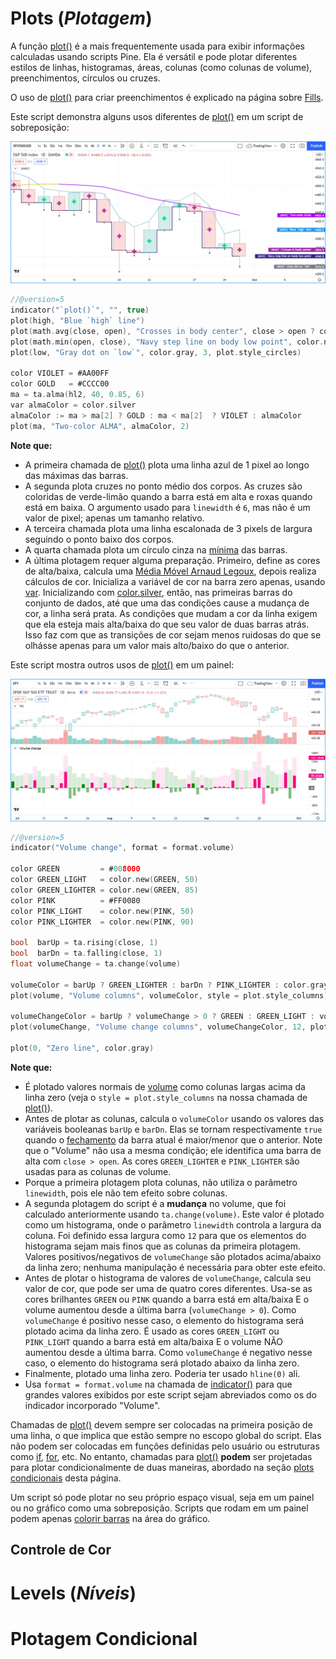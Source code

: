 
# Plots (_Plotagem_)

A função [plot()](https://br.tradingview.com/pine-script-reference/v5/#fun_plot) é a mais frequentemente usada para exibir informações calculadas usando scripts Pine. Ela é versátil e pode plotar diferentes estilos de linhas, histogramas, áreas, colunas (como colunas de volume), preenchimentos, círculos ou cruzes.

O uso de [plot()](https://br.tradingview.com/pine-script-reference/v5/#fun_plot) para criar preenchimentos é explicado na página sobre [Fills](./05_08_fills.md).

Este script demonstra alguns usos diferentes de [plot()](https://br.tradingview.com/pine-script-reference/v5/#fun_plot) em um script de sobreposição:

![Plots 01](./imgs/Plots-Introduction-01.Ctk4DlIO_24M1qs.webp)

```c
//@version=5
indicator("`plot()`", "", true)
plot(high, "Blue `high` line")
plot(math.avg(close, open), "Crosses in body center", close > open ? color.lime : color.purple, 6, plot.style_cross)
plot(math.min(open, close), "Navy step line on body low point", color.navy, 3, plot.style_stepline)
plot(low, "Gray dot on `low`", color.gray, 3, plot.style_circles)

color VIOLET = #AA00FF
color GOLD   = #CCCC00
ma = ta.alma(hl2, 40, 0.85, 6)
var almaColor = color.silver
almaColor := ma > ma[2] ? GOLD : ma < ma[2]  ? VIOLET : almaColor
plot(ma, "Two-color ALMA", almaColor, 2)
```

__Note que:__

- A primeira chamada de [plot()](https://br.tradingview.com/pine-script-reference/v5/#fun_plot) plota uma linha azul de 1 pixel ao longo das máximas das barras.
- A segunda plota cruzes no ponto médio dos corpos. As cruzes são coloridas de verde-limão quando a barra está em alta e roxas quando está em baixa. O argumento usado para `linewidth` é `6`, mas não é um valor de pixel; apenas um tamanho relativo.
- A terceira chamada plota uma linha escalonada de 3 pixels de largura seguindo o ponto baixo dos corpos.
- A quarta chamada plota um círculo cinza na [mínima](https://br.tradingview.com/pine-script-reference/v5/#var_low) das barras.
- A última plotagem requer alguma preparação. Primeiro, define as cores de alta/baixa, calcula uma [Média Móvel Arnaud Legoux](https://br.tradingview.com/support/solutions/43000594683), depois realiza cálculos de cor. Inicializa a variável de cor na barra zero apenas, usando [var](https://br.tradingview.com/pine-script-reference/v5/#kw_var). Inicializando com [color.silver](https://br.tradingview.com/pine-script-reference/v5/#const_color%7Bdot%7Dsilver), então, nas primeiras barras do conjunto de dados, até que uma das condições cause a mudança de cor, a linha será prata. As condições que mudam a cor da linha exigem que ela esteja mais alta/baixa do que seu valor de duas barras atrás. Isso faz com que as transições de cor sejam menos ruidosas do que se olhásse apenas para um valor mais alto/baixo do que o anterior.

Este script mostra outros usos de [plot()](https://br.tradingview.com/pine-script-reference/v5/#fun_plot) em um painel:

![Plots 02](./imgs/Plots-Introduction-02.CEeiodqC_Z1WHdqJ.webp)

```c
//@version=5
indicator("Volume change", format = format.volume)

color GREEN         = #008000
color GREEN_LIGHT   = color.new(GREEN, 50)
color GREEN_LIGHTER = color.new(GREEN, 85)
color PINK          = #FF0080
color PINK_LIGHT    = color.new(PINK, 50)
color PINK_LIGHTER  = color.new(PINK, 90)

bool  barUp = ta.rising(close, 1)
bool  barDn = ta.falling(close, 1)
float volumeChange = ta.change(volume)

volumeColor = barUp ? GREEN_LIGHTER : barDn ? PINK_LIGHTER : color.gray
plot(volume, "Volume columns", volumeColor, style = plot.style_columns)

volumeChangeColor = barUp ? volumeChange > 0 ? GREEN : GREEN_LIGHT : volumeChange > 0 ? PINK : PINK_LIGHT
plot(volumeChange, "Volume change columns", volumeChangeColor, 12, plot.style_histogram)

plot(0, "Zero line", color.gray)
```

__Note que:__

- É plotado valores normais de [volume](https://br.tradingview.com/pine-script-reference/v5/#var_volume) como colunas largas acima da linha zero (veja o `style = plot.style_columns` na nossa chamada de [plot()](https://br.tradingview.com/pine-script-reference/v5/#fun_plot)).
- Antes de plotar as colunas, calcula o `volumeColor` usando os valores das variáveis booleanas `barUp` e `barDn`. Elas se tornam respectivamente `true` quando o [fechamento](https://br.tradingview.com/pine-script-reference/v5/#var_close) da barra atual é maior/menor que o anterior. Note que o "Volume" não usa a mesma condição; ele identifica uma barra de alta com `close > open`. As cores `GREEN_LIGHTER` e `PINK_LIGHTER` são usadas para as colunas de volume.
- Porque a primeira plotagem plota colunas, não utiliza o parâmetro `linewidth`, pois ele não tem efeito sobre colunas.
- A segunda plotagem do script é a __mudança__ no volume, que foi calculado anteriormente usando `ta.change(volume)`. Este valor é plotado como um histograma, onde o parâmetro `linewidth` controla a largura da coluna. Foi definido essa largura como `12` para que os elementos do histograma sejam mais finos que as colunas da primeira plotagem. Valores positivos/negativos de `volumeChange` são plotados acima/abaixo da linha zero; nenhuma manipulação é necessária para obter este efeito.
- Antes de plotar o histograma de valores de `volumeChange`, calcula seu valor de cor, que pode ser uma de quatro cores diferentes. Usa-se as cores brilhantes `GREEN` ou `PINK` quando a barra está em alta/baixa E o volume aumentou desde a última barra (`volumeChange > 0`). Como `volumeChange` é positivo nesse caso, o elemento do histograma será plotado acima da linha zero. É usado as cores `GREEN_LIGHT` ou `PINK_LIGHT` quando a barra está em alta/baixa E o volume NÃO aumentou desde a última barra. Como `volumeChange` é negativo nesse caso, o elemento do histograma será plotado abaixo da linha zero.
- Finalmente, plotado uma linha zero. Poderia ter usado `hline(0)` ali.
- Usa `format = format.volume` na chamada de [indicator()](https://br.tradingview.com/pine-script-reference/v5/#fun_indicator) para que grandes valores exibidos por este script sejam abreviados como os do indicador incorporado "Volume".

Chamadas de [plot()](https://br.tradingview.com/pine-script-reference/v5/#fun_plot) devem sempre ser colocadas na primeira posição de uma linha, o que implica que estão sempre no escopo global do script. Elas não podem ser colocadas em funções definidas pelo usuário ou estruturas como [if](https://br.tradingview.com/pine-script-reference/v5/#kw_if), [for](https://br.tradingview.com/pine-script-reference/v5/#kw_for), etc. No entanto, chamadas para [plot()](https://br.tradingview.com/pine-script-reference/v5/#fun_plot) __podem__ ser projetadas para plotar condicionalmente de duas maneiras, abordado na seção [plots condicionais](./05_15_plots.md#plotagem-condicional) desta página.

Um script só pode plotar no seu próprio espaço visual, seja em um painel ou no gráfico como uma sobreposição. Scripts que rodam em um painel podem apenas [colorir barras](./05_03_coloracao_de_barras.md) na área do gráfico.

<!-- ## Parâmetros de `plot()`

A função [plot()](https://br.tradingview.com/pine-script-reference/v5/#fun_plot) tem a seguinte assinatura:

```c
plot(series, title, color, linewidth, style, trackprice, histbase, offset, join, editable, show_last, display, force_overlay) → plot
```

Os parâmetros de [plot()](https://br.tradingview.com/pine-script-reference/v5/#fun_plot) são:

`series`

É o único parâmetro obrigatório. Seu argumento deve ser do tipo "series int/float". Note que, devido às regras de auto-conversão no Pine Script converterem na direção int 🠆 float 🠆 bool, uma variável do tipo "bool" não pode ser usada como está; deve ser convertida para "int" ou "float" para ser usada como argumento. Por exemplo, se `newDay` é do tipo "bool", então `newDay ? 1 : 0` pode ser usado para plotar 1 quando a variável é `true`, e zero quando é `false`.

`title`

Requer um argumento do tipo "const string", então deve ser conhecido no tempo de compilação. A string aparece:

- Na escala do script quando o campo "Configurações do gráfico/Escalas/Rótulo do Nome do Indicador" ("_Chart settings/Scales/Indicator Name Label_") está marcado.
- Na Janela de Dados ("_Data Window_").
- Na aba "Configurações/Estilo" ("_Settings/Style_").
- No dropdown de campos [input.source()](https://br.tradingview.com/pine-script-reference/v5/#fun_input%7Bdot%7Dsource).
- No campo "Condição" ("_Condition_") da caixa de diálogo "Criar Alerta" ("_Create Alert_"), quando o script está selecionado.
- Como cabeçalho de coluna ao exportar dados do gráfico para um arquivo CSV.

`color`

Aceita "series color", então pode ser calculado dinamicamente, barra a barra. Plotar com [na](https://br.tradingview.com/pine-script-reference/v5/#var_na) como a cor, ou qualquer cor com uma transparência de 100, é uma maneira de esconder plotagens quando não são necessárias.

`linewidth`

Refere-se ao tamanho do elemento plotado, mas não se aplica a todos os estilos. Quando uma linha é plotada, a unidade é pixels. Não tem impacto quando [plot.style_columns](https://br.tradingview.com/pine-script-reference/v5/#const_plot%7Bdot%7Dstyle_columns) é utilizado.

`style`

Os argumentos disponíveis são:

- [plot.style_line](https://br.tradingview.com/pine-script-reference/v5/#const_plot%7Bdot%7Dstyle_line) (padrão): Plota uma linha contínua usando o argumento `linewidth` em pixels para sua largura. Valores [na](https://br.tradingview.com/pine-script-reference/v5/#var_na) não serão plotados como linha, mas serão conectados quando um valor que não é [na](https://br.tradingview.com/pine-script-reference/v5/#var_na) aparecer. Valores não-[na](https://br.tradingview.com/pine-script-reference/v5/#var_na) são conectados apenas se estiverem visíveis no gráfico.
- [plot.style_linebr](https://br.tradingview.com/pine-script-reference/v5/#const_plot%7Bdot%7Dstyle_linebr): Permite a plotagem de linhas descontínuas, não plotando em valores [na](https://br.tradingview.com/pine-script-reference/v5/#var_na) e não conectando lacunas, ou seja, não criando pontes sobre valores [na](https://br.tradingview.com/pine-script-reference/v5/#var_na).
- [plot.style_stepline](https://br.tradingview.com/pine-script-reference/v5/#const_plot%7Bdot%7Dstyle_stepline): Plota usando um efeito de escada. As transições entre mudanças de valores são feitas usando uma linha vertical desenhada no meio das barras, em vez de uma linha diagonal ponto a ponto conectando os pontos médios das barras. Também pode ser usado para alcançar um efeito semelhante ao de [plot.style_linebr](https://br.tradingview.com/pine-script-reference/v5/#const_plot%7Bdot%7Dstyle_linebr), mas apenas se o cuidado for tomado para não plotar cor em valores [na](https://br.tradingview.com/pine-script-reference/v5/#var_na).
- [plot.style_area](https://br.tradingview.com/pine-script-reference/v5/#const_plot%7Bdot%7Dstyle_area): Plota uma linha de largura `linewidth`, preenchendo a área entre a linha e o `histbase`. O argumento `color` é usado tanto para a linha quanto para o preenchimento. Pode-se fazer a linha de uma cor diferente usando outra chamada de [plot()](https://br.tradingview.com/pine-script-reference/v5/#fun_plot). Valores positivos são plotados acima do `histbase`, valores negativos abaixo dele.
- [plot.style_areabr](https://br.tradingview.com/pine-script-reference/v5/#const_plot%7Bdot%7Dstyle_areabr): Semelhante a [plot.style_area](https://br.tradingview.com/pine-script-reference/v5/#const_plot%7Bdot%7Dstyle_area), mas não cria pontes sobre valores [na](https://br.tradingview.com/pine-script-reference/v5/#var_na). Outra diferença é como a escala do indicador é calculada. Apenas os valores plotados são usados no cálculo da escala _y_ do espaço visual do script. Se apenas valores altos situados longe do `histbase` forem plotados, por exemplo, esses valores serão usados para calcular a escala _y_ do espaço visual do script. Valores positivos são plotados acima do `histbase`, valores negativos abaixo dele.
- [plot.style_columns](https://br.tradingview.com/pine-script-reference/v5/#const_plot%7Bdot%7Dstyle_columns): Plota colunas semelhantes às do indicador incorporado "Volume". O valor de `linewidth` __não__ afeta a largura das colunas. Valores positivos são plotados acima do `histbase`, valores negativos abaixo dele. Sempre inclui o valor de `histbase` na escala _y_ do espaço visual do script.
- [plot.style_histogram](https://br.tradingview.com/pine-script-reference/v5/#const_plot%7Bdot%7Dstyle_histogram): Plota colunas semelhantes às do indicador incorporado "Volume", exceto que o valor de `linewidth` é usado para determinar a largura das barras do histograma em pixels. Note que, como `linewidth` requer um valor "input int", a largura das barras do histograma não pode variar de barra para barra. Valores positivos são plotados acima do `histbase`, valores negativos abaixo dele. Sempre inclui o valor de `histbase` na escala _y_ do espaço visual do script.
- [plot.style_circles](https://br.tradingview.com/pine-script-reference/v5/#const_plot%7Bdot%7Dstyle_circles) e [plot.style_cross](https://br.tradingview.com/pine-script-reference/v5/#const_plot%7Bdot%7Dstyle_cross): Plotam uma forma que não é conectada entre as barras, a menos que `join = true` também seja usado. Para esses estilos, o argumento `linewidth` torna-se uma medida de tamanho relativa — suas unidades não são pixels.

`trackprice`

O valor padrão é `false`. Quando `true`, uma linha pontilhada composta de pequenos quadrados será plotada em toda a largura do espaço visual do script. Frequentemente usado em conjunto com `show_last = 1, offset = -99999` para ocultar a plotagem real e deixar apenas a linha pontilhada residual.

`histbase`

É o ponto de referência usado com [plot.style_area](https://br.tradingview.com/pine-script-reference/v5/#const_plot%7Bdot%7Dstyle_area), [plot.style_columns](https://br.tradingview.com/pine-script-reference/v5/#const_plot%7Bdot%7Dstyle_columns) e [plot.style_histogram](https://br.tradingview.com/pine-script-reference/v5/#const_plot%7Bdot%7Dstyle_histogram). Determina o nível que separa valores positivos e negativos do argumento `series`. Não pode ser calculado dinamicamente, pois requer um valor "input int/float".

`offset`

Permite deslocar a plotagem no passado/futuro usando um deslocamento negativo/positivo em barras. O valor não pode mudar durante a execução do script.

`join`

Afeta apenas os estilos [plot.style_circles](https://br.tradingview.com/pine-script-reference/v5/#const_plot%7Bdot%7Dstyle_circles) ou [plot.style_cross](https://br.tradingview.com/pine-script-reference/v5/#const_plot%7Bdot%7Dstyle_cross). Quando `true`, as formas são conectadas por uma linha de um pixel.

`editable`

Este parâmetro booleano controla se as propriedades da plotagem podem ser editadas na aba "Configurações/Estilo" ("_Settings/Style_"). O valor padrão é `true`.

`show_last`

Permite controlar quantas das últimas barras os valores plotados são visíveis. Um argumento "input int" é necessário, então não pode ser calculado dinamicamente.

`display`

O padrão é [display.all](https://br.tradingview.com/pine-script-reference/v5/#const_display%7Bdot%7Dall). Quando configurado para [display.none](https://br.tradingview.com/pine-script-reference/v5/#const_display%7Bdot%7Dnone), os valores plotados não afetarão a escala do espaço visual do script. A plotagem será invisível e não aparecerá nos valores do indicador ou na Janela de Dados. Pode ser útil em plotagens destinadas a serem usadas como entradas externas para outros scripts, ou para plotagens usadas com o espaço reservado `{{plot("[plot_title]")}}` em chamadas de [alertcondition()](https://br.tradingview.com/pine-script-reference/v5/#fun_alertcondition), por exemplo:

```c
//@version=5
indicator("")
r = ta.rsi(close, 14)
xUp = ta.crossover(r, 50)
plot(r, "RSI", display = display.none)
alertcondition(xUp, "xUp alert", message = 'RSI is bullish at: {{plot("RSI")}}')
```

`force_overlay`

Se `true`, os resultados plotados serão exibidos no painel principal do gráfico, mesmo quando o script ocupar um painel separado. Opcional. O valor padrão é `false`.

## Plotagem Condicional

Chamadas de [plot()](https://br.tradingview.com/pine-script-reference/v5/#fun_plot) não podem ser usadas em estruturas condicionais como [if](https://br.tradingview.com/pine-script-reference/v5/#kw_if), mas podem ser controladas variando seus valores plotados ou suas cores. Quando nenhuma plotagem é necessária, é possível plotar valores [na](https://br.tradingview.com/pine-script-reference/v5/#var_na) ou usar a cor [na](https://br.tradingview.com/pine-script-reference/v5/#var_na) ou qualquer cor com 100 de transparência (o que também a torna invisível).

### Controle de Valor

Uma maneira de controlar a exibição das plotagens é plotar valores [na](https://br.tradingview.com/pine-script-reference/v5/#var_na) quando nenhuma plotagem é necessária. Às vezes, valores retornados por funções como [request.security()](https://br.tradingview.com/pine-script-reference/v5/#fun_request%7Bdot%7Dsecurity) retornarão valores [na](https://br.tradingview.com/pine-script-reference/v5/#var_na), quando `gaps = barmerge.gaps_on` é usado, por exemplo. Em ambos os casos, às vezes é útil plotar linhas descontínuas. Este script mostra algumas maneiras de fazer isso:

![controle de valor](./imgs/Plots-PlottingConditionally-01.DCGRnCbX_1NjoOk.webp)

```c
//@version=5
indicator("Discontinuous plots", "", true)
bool plotValues = bar_index % 3 == 0
plot(plotValues ? high : na, color = color.fuchsia, linewidth = 6, style = plot.style_linebr)
plot(plotValues ? high : na)
plot(plotValues ? math.max(open, close) : na, color = color.navy, linewidth = 6, style = plot.style_cross)
plot(plotValues ? math.min(open, close) : na, color = color.navy, linewidth = 6, style = plot.style_circles)
plot(plotValues ? low : na, color = plotValues ? color.green : na, linewidth = 6, style = plot.style_stepline)
```

__Note que:__

- A condição que determina quando plotar é definida usando `bar_index % 3 == 0`, que se torna `true` quando o restante da divisão do índice da barra por 3 é zero. Isso acontecerá a cada três barras.
- Na primeira plotagem, é usado [plot.style_linebr](https://br.tradingview.com/pine-script-reference/v5/#const_plot%7Bdot%7Dstyle_linebr), que plota a linha fúcsia nos máximos. Está centrado no ponto médio horizontal da barra.
- A segunda plotagem mostra o resultado de plotar os mesmos valores, mas sem usar cuidado especial para quebrar a linha. O que acontece aqui é que a linha azul fina da chamada simples de [plot()](https://br.tradingview.com/pine-script-reference/v5/#fun_plot) é automaticamente conectada sobre valores [na](https://br.tradingview.com/pine-script-reference/v5/#var_na) (ou _gaps_), então a plotagem não é interrompida.
- Em seguida, são plotados cruzes e círculos azul-marinho nos topos e fundos dos corpos. Os estilos [plot.style_circles](https://br.tradingview.com/pine-script-reference/v5/#const_plot%7Bdot%7Dstyle_circles) e [plot.style_cross](https://br.tradingview.com/pine-script-reference/v5/#const_plot%7Bdot%7Dstyle_cross) são uma maneira simples de plotar valores descontínuos, por exemplo, para níveis de stop ou take profit, ou níveis de suporte e resistência.
- A última plotagem em verde nos mínimos das barras é feita usando [plot.style_stepline](https://br.tradingview.com/pine-script-reference/v5/#const_plot%7Bdot%7Dstyle_stepline). Note como seus segmentos são mais largos que os segmentos da linha fúcsia plotados com [plot.style_linebr](https://br.tradingview.com/pine-script-reference/v5/#const_plot%7Bdot%7Dstyle_linebr). Também observe como na última barra, ele plota apenas até a metade, até que a próxima barra entre.
- A ordem de plotagem de cada plotagem é controlada por sua ordem de aparição no script.

Este script mostra como restringir a plotagem para barras após uma data definida pelo usuário. A função [input.time()](https://br.tradingview.com/pine-script-reference/v5/#fun_input%7Bdot%7Dtime) é usada para criar um widget de entrada permitindo que os usuários do script selecionem uma data e hora, usando 1º de janeiro de 2021 como seu valor padrão:

```c
//@version=5
indicator("", "", true)
startInput = input.time(timestamp("2021-01-01"))
plot(time > startInput ? close : na)
``` -->

## Controle de Cor

# Levels (_Níveis_)

# Plotagem Condicional
